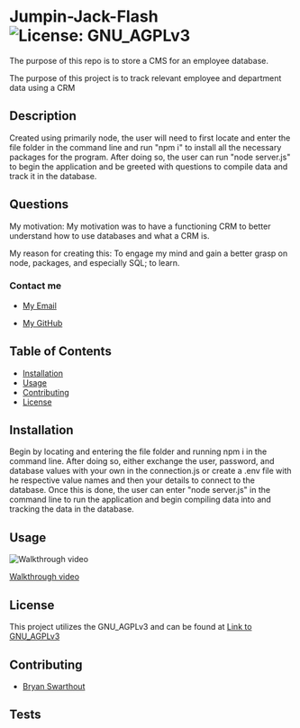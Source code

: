 # Jumpin-Jack-Flash         ![License: GNU_AGPLv3](https://img.shields.io/badge/License-GNU_AGPLv3-lavender)  
The purpose of this repo is to store a CMS for an employee database.

The purpose of this project is to track relevant employee and department data using a CRM

## Description
  
  Created using primarily node, the user will need to first locate and enter the file folder in the command line and run "npm i" to install all the necessary packages for the program. After doing so, the user can run "node server.js" to begin the application and be greeted with questions to compile data and track it in the database.
  
## Questions 
  
  My motivation: My motivation was to have a functioning CRM to better understand how to use databases and what a CRM is.
  
  My reason for creating this: To engage my mind and gain a better grasp on node, packages, and especially SQL; to learn.
  
### Contact me
  
  - [My Email](mailto:gflatch@att.net)
  
  - [My GitHub](https://github.com/notsnowwhite)
  
## Table of Contents
  
  - [Installation](#installation)
  - [Usage](#usage)
  - [Contributing](#contributing)
  - [License](#license)
  
  
## Installation
  
  Begin by locating and entering the file folder and running npm i in the command line. After doing so, either exchange the user, password, and database values with your own in the connection.js or create a .env file with he respective value names and then your details to connect to the database. Once this is done, the user can enter "node server.js" in the command line to run the application and begin compiling data into and tracking the data in the database.
  
## Usage
  
  

  ![Walkthrough video](assets/Untitled_%20May-6,%202024-2_50-PM.gif)
  
  [Walkthrough video](https://watch.screencastify.com/v/KHW5i8KceuqZOcBWJyxT)

## License
  
  This project utilizes the GNU_AGPLv3 and can be found at [Link to GNU_AGPLv3](https://choosealicense.com/licenses/agpl-3.0/)
  
## Contributing
  
  - [Bryan Swarthout](https://github.com/bryanswarthout)


  
## Tests
  
  
  

